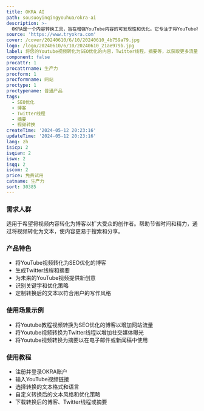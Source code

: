 ```yaml
---
title: OKRA AI
path: sousuoyinqingyouhua/okra-ai
description: >-
  OKRA是一个内容转换工具，旨在增强YouTube内容的可发现性和优化。它专注于将YouTube视频转换为各种语言的SEO友好博客。除了博客创建外，它还辅助编写推文线程、摘要，并为即将推出的YouTube视频生成新的创意。它识别关键字并建议优化博客的策略。它还可以根据用户的个人写作风格和声音定制转换后的文本。
source: 'https://www.tryokra.com'
cover: /cover/20240610/6/10/20240610_4b759a79.jpg
logo: /logo/20240610/6/10/20240610_21ae979b.jpg
label: 将您的Youtube视频转化为SEO优化的内容，Twitter线程，摘要等，以获取更多流量或潜在客户
component: false
procattr: 1
procattrname: 生产力
procform: 1
procformname: 网站
proctype: 1
proctypename: 普通产品
tags:
  - SEO优化
  - 博客
  - Twitter线程
  - 摘要
  - 视频转换
createTime: '2024-05-12 20:23:16'
updateTime: '2024-05-12 20:23:16'
lang: zh
isicp: 2
isqian: 2
iswx: 2
isqq: 2
iscom: 2
price: 免费试用
catname: 生产力
sort: 30385
---
```




### 需求人群
适用于希望将视频内容转化为博客以扩大受众的创作者。帮助节省时间和精力，通过将视频转化为文本，使内容更易于搜索和分享。

### 产品特色
* 将YouTube视频转化为SEO优化的博客
* 生成Twitter线程和摘要
* 为未来的YouTube视频提供新创意
* 识别关键字和优化策略
* 定制转换后的文本以符合用户的写作风格

### 使用场景示例
* 将Youtube教程视频转换为SEO优化的博客以增加网站流量
* 将Youtube视频转换为Twitter线程以增加社交媒体曝光
* 将Youtube视频转换为摘要以在电子邮件或新闻稿中使用

### 使用教程
* 注册并登录OKRA账户
* 输入YouTube视频链接
* 选择转换的文本格式和语言
* 自定义转换后的文本风格和优化策略
* 下载转换后的博客、Twitter线程或摘要

  
